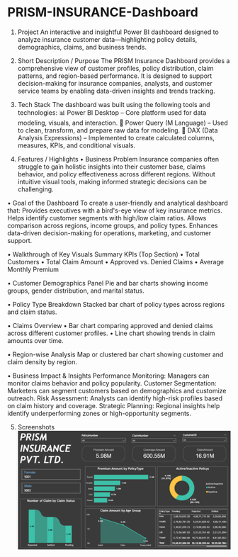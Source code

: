 # PRISM-INSURANCE-Dashboard

1. Project
An interactive and insightful Power BI dashboard designed to analyze insurance customer data—highlighting policy details, demographics, claims, and business trends.

2. Short Description / Purpose
The PRISM Insurance Dashboard provides a comprehensive view of customer profiles, policy distribution, claim patterns, and region-based performance. It is designed to support decision-making for insurance companies, analysts, and customer service teams by enabling data-driven insights and trends tracking.

3. Tech Stack
The dashboard was built using the following tools and technologies:
📊 Power BI Desktop – Core platform used for data modeling, visuals, and interaction.
🔄 Power Query (M Language) – Used to clean, transform, and prepare raw data for modeling.
🧠 DAX (Data Analysis Expressions) – Implemented to create calculated columns, measures, KPIs, and conditional visuals.

4. Features / Highlights
• Business Problem
Insurance companies often struggle to gain holistic insights into their customer base, claims behavior, and policy effectiveness across different regions. Without intuitive visual tools, making informed strategic decisions can be challenging.

• Goal of the Dashboard
To create a user-friendly and analytical dashboard that:
Provides executives with a bird's-eye view of key insurance metrics.
Helps identify customer segments with high/low claim ratios.
Allows comparison across regions, income groups, and policy types.
Enhances data-driven decision-making for operations, marketing, and customer support.

• Walkthrough of Key Visuals
  Summary KPIs (Top Section)
   • Total Customers
   • Total Claim Amount
   • Approved vs. Denied Claims
   • Average Monthly Premium

• Customer Demographics Panel
  Pie and bar charts showing income groups, gender distribution, and marital status.

• Policy Type Breakdown
  Stacked bar chart of policy types across regions and claim status.

• Claims Overview
  • Bar chart comparing approved and denied claims across different customer profiles.
  • Line chart showing trends in claim amounts over time.

• Region-wise Analysis
  Map or clustered bar chart showing customer and claim density by region.

• Business Impact & Insights
 Performance Monitoring: Managers can monitor claims behavior and policy popularity.
 Customer Segmentation: Marketers can segment customers based on demographics and customize outreach.
 Risk Assessment: Analysts can identify high-risk profiles based on claim history and coverage.
 Strategic Planning: Regional insights help identify underperforming zones or high-opportunity segments.

 5. Screenshots 
    ![Dashboard](https://github.com/Pratikdhage48/PRISM-INSURANCE-Dashboard/blob/main/PRISM_Insurance_Dashboard.png)
